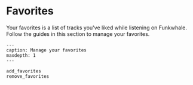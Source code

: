 # Favorites

Your favorites is a list of tracks you've liked while listening on Funkwhale. Follow the guides in this section to manage your favorites.

```{toctree}
---
caption: Manage your favorites
maxdepth: 1
---

add_favorites
remove_favorites

```
